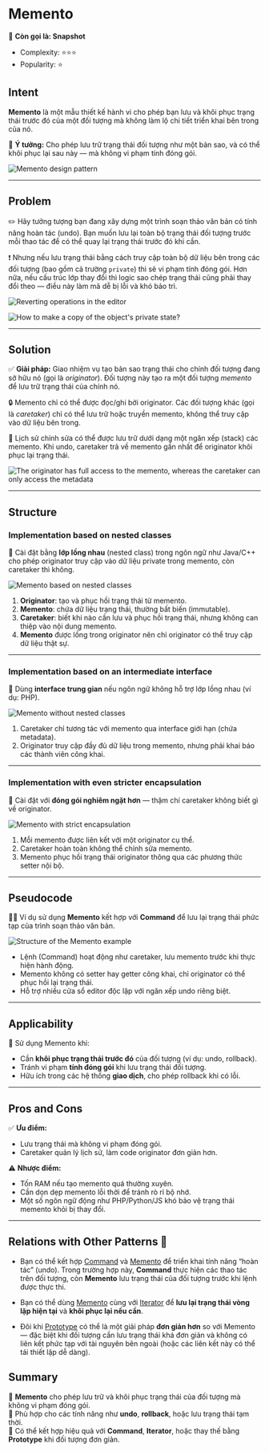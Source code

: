 # Memento

🔁 **Còn gọi là: Snapshot**

- Complexity: ⭐⭐⭐
- Popularity: ⭐

## Intent

**Memento** là một mẫu thiết kế hành vi cho phép bạn lưu và khôi phục trạng thái trước đó của một đối tượng mà không làm lộ chi tiết triển khai bên trong của nó.

🧠 **Ý tưởng:** Cho phép lưu trữ trạng thái đối tượng như một bản sao, và có thể khôi phục lại sau này — mà không vi phạm tính đóng gói.

![Memento design pattern](https://refactoring.guru/images/patterns/content/memento/memento-en.png)

---

## Problem

✏️ Hãy tưởng tượng bạn đang xây dựng một trình soạn thảo văn bản có tính năng hoàn tác (undo). Bạn muốn lưu lại toàn bộ trạng thái đối tượng trước mỗi thao tác để có thể quay lại trạng thái trước đó khi cần.

❗ Nhưng nếu lưu trạng thái bằng cách truy cập toàn bộ dữ liệu bên trong các đối tượng (bao gồm cả trường `private`) thì sẽ vi phạm tính đóng gói. Hơn nữa, nếu cấu trúc lớp thay đổi thì logic sao chép trạng thái cũng phải thay đổi theo — điều này làm mã dễ bị lỗi và khó bảo trì.

![Reverting operations in the editor](https://refactoring.guru/images/patterns/diagrams/memento/problem1-en.png)

![How to make a copy of the object's private state?](https://refactoring.guru/images/patterns/diagrams/memento/problem2-en.png)

---

## Solution

✅ **Giải pháp:** Giao nhiệm vụ tạo bản sao trạng thái cho chính đối tượng đang sở hữu nó (gọi là _originator_). Đối tượng này tạo ra một đối tượng _memento_ để lưu trữ trạng thái của chính nó.

🔒 Memento chỉ có thể được đọc/ghi bởi originator. Các đối tượng khác (gọi là _caretaker_) chỉ có thể lưu trữ hoặc truyền memento, không thể truy cập vào dữ liệu bên trong.

🧾 Lịch sử chỉnh sửa có thể được lưu trữ dưới dạng một ngăn xếp (stack) các memento. Khi undo, caretaker trả về memento gần nhất để originator khôi phục lại trạng thái.

![The originator has full access to the memento, whereas the caretaker can only access the metadata](https://refactoring.guru/images/patterns/diagrams/memento/solution-en.png)

---

## Structure

### Implementation based on nested classes

🧩 Cài đặt bằng **lớp lồng nhau** (nested class) trong ngôn ngữ như Java/C++ cho phép originator truy cập vào dữ liệu private trong memento, còn caretaker thì không.

![Memento based on nested classes](https://refactoring.guru/images/patterns/diagrams/memento/structure1-indexed.png)

1. **Originator**: tạo và phục hồi trạng thái từ memento.
2. **Memento**: chứa dữ liệu trạng thái, thường bất biến (immutable).
3. **Caretaker**: biết khi nào cần lưu và phục hồi trạng thái, nhưng không can thiệp vào nội dung memento.
4. **Memento** được lồng trong originator nên chỉ originator có thể truy cập dữ liệu thật sự.

---

### Implementation based on an intermediate interface

📜 Dùng **interface trung gian** nếu ngôn ngữ không hỗ trợ lớp lồng nhau (ví dụ: PHP).

![Memento without nested classes](https://refactoring.guru/images/patterns/diagrams/memento/structure2-indexed.png)

1. Caretaker chỉ tương tác với memento qua interface giới hạn (chứa metadata).
2. Originator truy cập đầy đủ dữ liệu trong memento, nhưng phải khai báo các thành viên công khai.

---

### Implementation with even stricter encapsulation

🔐 Cài đặt với **đóng gói nghiêm ngặt hơn** — thậm chí caretaker không biết gì về originator.

![Memento with strict encapsulation](https://refactoring.guru/images/patterns/diagrams/memento/structure3-indexed.png)

1. Mỗi memento được liên kết với một originator cụ thể.
2. Caretaker hoàn toàn không thể chỉnh sửa memento.
3. Memento phục hồi trạng thái originator thông qua các phương thức setter nội bộ.

---

## Pseudocode

👨‍💻 Ví dụ sử dụng **Memento** kết hợp với **Command** để lưu lại trạng thái phức tạp của trình soạn thảo văn bản.

![Structure of the Memento example](https://refactoring.guru/images/patterns/diagrams/memento/example.png)

- Lệnh (Command) hoạt động như caretaker, lưu memento trước khi thực hiện hành động.
- Memento không có setter hay getter công khai, chỉ originator có thể phục hồi lại trạng thái.
- Hỗ trợ nhiều cửa sổ editor độc lập với ngăn xếp undo riêng biệt.

---

## Applicability

🎯 Sử dụng Memento khi:

- Cần **khôi phục trạng thái trước đó** của đối tượng (ví dụ: undo, rollback).
- Tránh vi phạm **tính đóng gói** khi lưu trạng thái đối tượng.
- Hữu ích trong các hệ thống **giao dịch**, cho phép rollback khi có lỗi.

---

## Pros and Cons

✅ **Ưu điểm:**
- Lưu trạng thái mà không vi phạm đóng gói.
- Caretaker quản lý lịch sử, làm code originator đơn giản hơn.

⚠️ **Nhược điểm:**
- Tốn RAM nếu tạo memento quá thường xuyên.
- Cần dọn dẹp memento lỗi thời để tránh rò rỉ bộ nhớ.
- Một số ngôn ngữ động như PHP/Python/JS khó bảo vệ trạng thái memento khỏi bị thay đổi.

---

## Relations with Other Patterns 🔗

-   Bạn có thể kết hợp [Command](https://refactoring.guru/design-patterns/command) và [Memento](https://refactoring.guru/design-patterns/memento) để triển khai tính năng “hoàn tác” (undo). Trong trường hợp này, **Command** thực hiện các thao tác trên đối tượng, còn **Memento** lưu trạng thái của đối tượng trước khi lệnh được thực thi.

-   Bạn có thể dùng [Memento](https://refactoring.guru/design-patterns/memento) cùng với [Iterator](https://refactoring.guru/design-patterns/iterator) để **lưu lại trạng thái vòng lặp hiện tại** và **khôi phục lại nếu cần**.

-   Đôi khi [Prototype](https://refactoring.guru/design-patterns/prototype) có thể là một giải pháp **đơn giản hơn** so với Memento — đặc biệt khi đối tượng cần lưu trạng thái khá đơn giản và không có liên kết phức tạp với tài nguyên bên ngoài (hoặc các liên kết này có thể tái thiết lập dễ dàng).

## Summary

🧠 **Memento** cho phép lưu trữ và khôi phục trạng thái của đối tượng mà không vi phạm đóng gói.  
🔁 Phù hợp cho các tính năng như **undo**, **rollback**, hoặc lưu trạng thái tạm thời.  
🧰 Có thể kết hợp hiệu quả với **Command**, **Iterator**, hoặc thay thế bằng **Prototype** khi đối tượng đơn giản.
